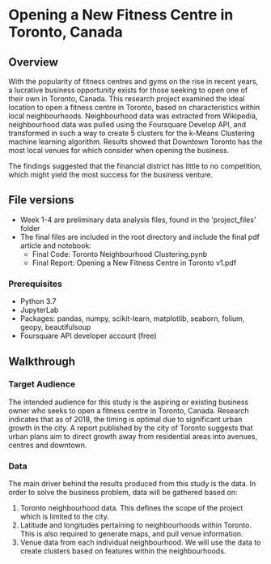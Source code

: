 # Opening a New Fitness Centre in Toronto, Canada

## Overview

With the popularity of fitness centres and gyms on the rise in recent years, a lucrative business opportunity exists for those seeking to open one of their own in Toronto, Canada. This research project examined the ideal location to open a fitness centre in Toronto, based on characteristics within local neighbourhoods. Neighbourhood data was extracted from Wikipedia, neighbourhood data was pulled using the Foursquare Develop API, and transformed in such a way to create 5 clusters for the k-Means Clustering machine learning algorithm. Results showed that Downtown Toronto has the most local venues for which consider when opening the business. 

The findings suggested that the financial district has little to no competition, which might yield the most success for the business venture.

## File versions
- Week 1-4 are preliminary data analysis files, found in the 'project_files' folder
- The final files are included in the root directory and include the final pdf article and notebook:
  - Final Code: Toronto Neighbourhood Clustering.pynb
  - Final Report: Opening a New Fitness Centre in Toronto v1.pdf

### Prerequisites
 - Python 3.7
 - JupyterLab
 - Packages: pandas, numpy, scikit-learn, matplotlib, seaborn, folium, geopy, beautifulsoup
 - Foursquare API developer account (free)
 
## Walkthrough

### Target Audience
The intended audience for this study is the aspiring or existing business owner who seeks to open a fitness centre in Toronto, Canada. Research indicates that as of 2018, the timing is optimal due to significant urban growth in the city. A report published by the city of Toronto suggests that urban plans aim to direct growth away from residential areas into avenues, centres and downtown.

### Data
The main driver behind the results produced from this study is the data. In order to solve the business problem, data will be gathered based on:

1. Toronto neighbourhood data. This defines the scope of the project which is limited to the city.
2. Latitude and longitudes pertaining to neighbourhoods within Toronto. This is also required to generate maps, and pull venue information.
3. Venue data from each individual neighbourhood. We will use the data to create clusters based on features within the neighbourhoods.

